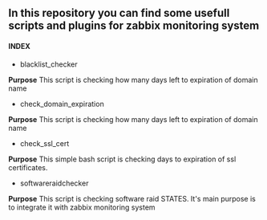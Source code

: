 ## In this repository you can find some usefull scripts and plugins for zabbix monitoring system
#### INDEX

* blacklist_checker

**Purpose**
This script is checking how many days left to expiration of domain name

* check_domain_expiration

**Purpose**
This script is checking how many days left to expiration of domain name

* check_ssl_cert

**Purpose**
This simple bash script is checking days to expiration of ssl certificates.

* softwareraidchecker

**Purpose**
This script is checking software raid STATES. It's main purpose is to integrate it with zabbix monitoring system
